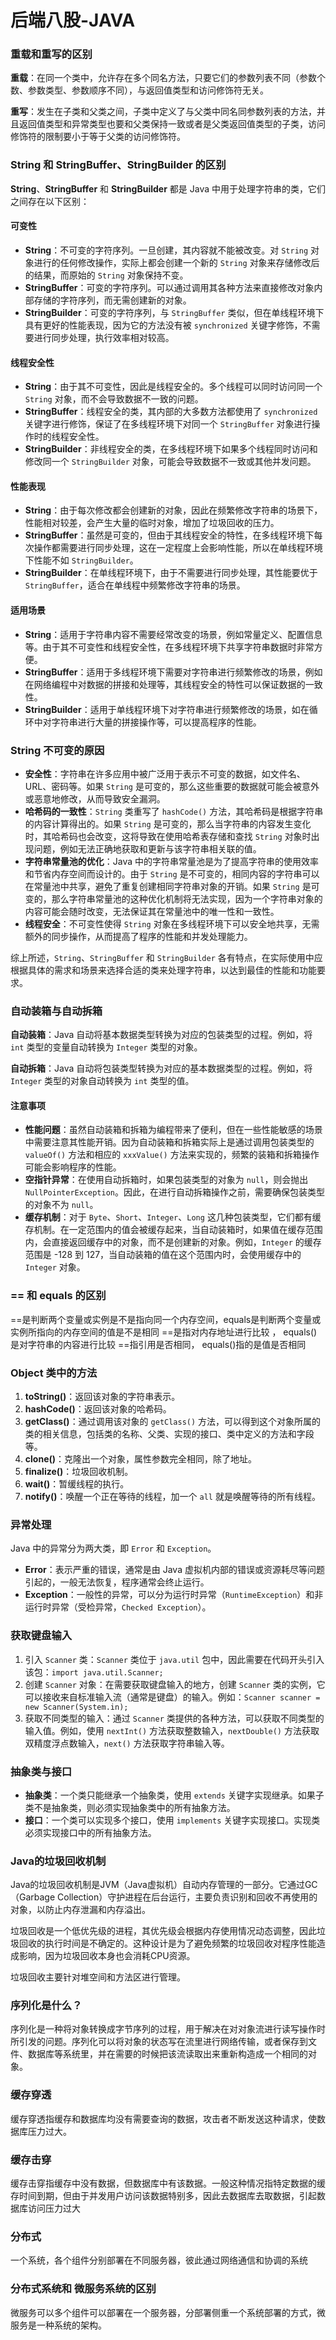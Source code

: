 # 后端八股-JAVA

### 重载和重写的区别

**重载**：在同一个类中，允许存在多个同名方法，只要它们的参数列表不同（参数个数、参数类型、参数顺序不同），与返回值类型和访问修饰符无关。

**重写**：发生在子类和父类之间，子类中定义了与父类中同名同参数列表的方法，并且返回值类型和异常类型也要和父类保持一致或者是父类返回值类型的子类，访问修饰符的限制要小于等于父类的访问修饰符。

### String 和 StringBuffer、StringBuilder 的区别

**String**、**StringBuffer** 和 **StringBuilder** 都是 Java 中用于处理字符串的类，它们之间存在以下区别：

#### 可变性

- **String**：不可变的字符序列。一旦创建，其内容就不能被改变。对 `String` 对象进行的任何修改操作，实际上都会创建一个新的 `String` 对象来存储修改后的结果，而原始的 `String` 对象保持不变。
- **StringBuffer**：可变的字符序列。可以通过调用其各种方法来直接修改对象内部存储的字符序列，而无需创建新的对象。
- **StringBuilder**：可变的字符序列，与 `StringBuffer` 类似，但在单线程环境下具有更好的性能表现，因为它的方法没有被 `synchronized` 关键字修饰，不需要进行同步处理，执行效率相对较高。

#### 线程安全性

- **String**：由于其不可变性，因此是线程安全的。多个线程可以同时访问同一个 `String` 对象，而不会导致数据不一致的问题。
- **StringBuffer**：线程安全的类，其内部的大多数方法都使用了 `synchronized` 关键字进行修饰，保证了在多线程环境下对同一个 `StringBuffer` 对象进行操作时的线程安全性。
- **StringBuilder**：非线程安全的类，在多线程环境下如果多个线程同时访问和修改同一个 `StringBuilder` 对象，可能会导致数据不一致或其他并发问题。

#### 性能表现

- **String**：由于每次修改都会创建新的对象，因此在频繁修改字符串的场景下，性能相对较差，会产生大量的临时对象，增加了垃圾回收的压力。
- **StringBuffer**：虽然是可变的，但由于其线程安全的特性，在多线程环境下每次操作都需要进行同步处理，这在一定程度上会影响性能，所以在单线程环境下性能不如 `StringBuilder`。
- **StringBuilder**：在单线程环境下，由于不需要进行同步处理，其性能要优于 `StringBuffer`，适合在单线程中频繁修改字符串的场景。

#### 适用场景

- **String**：适用于字符串内容不需要经常改变的场景，例如常量定义、配置信息等。由于其不可变性和线程安全性，在多线程环境下共享字符串数据时非常方便。
- **StringBuffer**：适用于多线程环境下需要对字符串进行频繁修改的场景，例如在网络编程中对数据的拼接和处理等，其线程安全的特性可以保证数据的一致性。
- **StringBuilder**：适用于单线程环境下对字符串进行频繁修改的场景，如在循环中对字符串进行大量的拼接操作等，可以提高程序的性能。

### String 不可变的原因

- **安全性**：字符串在许多应用中被广泛用于表示不可变的数据，如文件名、URL、密码等。如果 `String` 是可变的，那么这些重要的数据就可能会被意外或恶意地修改，从而导致安全漏洞。
- **哈希码的一致性**：`String` 类重写了 `hashCode()` 方法，其哈希码是根据字符串的内容计算得出的。如果 `String` 是可变的，那么当字符串的内容发生变化时，其哈希码也会改变，这将导致在使用哈希表存储和查找 `String` 对象时出现问题，例如无法正确地获取和更新与该字符串相关联的值。
- **字符串常量池的优化**：Java 中的字符串常量池是为了提高字符串的使用效率和节省内存空间而设计的。由于 `String` 是不可变的，相同内容的字符串可以在常量池中共享，避免了重复创建相同字符串对象的开销。如果 `String` 是可变的，那么字符串常量池的这种优化机制将无法实现，因为一个字符串对象的内容可能会随时改变，无法保证其在常量池中的唯一性和一致性。
- **线程安全**：不可变性使得 `String` 对象在多线程环境下可以安全地共享，无需额外的同步操作，从而提高了程序的性能和并发处理能力。

综上所述，`String`、`StringBuffer` 和 `StringBuilder` 各有特点，在实际使用中应根据具体的需求和场景来选择合适的类来处理字符串，以达到最佳的性能和功能要求。

### 自动装箱与自动拆箱

**自动装箱**：Java 自动将基本数据类型转换为对应的包装类型的过程。例如，将 `int` 类型的变量自动转换为 `Integer` 类型的对象。

**自动拆箱**：Java 自动将包装类型转换为对应的基本数据类型的过程。例如，将 `Integer` 类型的对象自动转换为 `int` 类型的值。

#### 注意事项

- **性能问题**：虽然自动装箱和拆箱为编程带来了便利，但在一些性能敏感的场景中需要注意其性能开销。因为自动装箱和拆箱实际上是通过调用包装类型的 `valueOf()` 方法和相应的 `xxxValue()` 方法来实现的，频繁的装箱和拆箱操作可能会影响程序的性能。
- **空指针异常**：在使用自动拆箱时，如果包装类型的对象为 `null`，则会抛出 `NullPointerException`。因此，在进行自动拆箱操作之前，需要确保包装类型的对象不为 `null`。
- **缓存机制**：对于 `Byte`、`Short`、`Integer`、`Long` 这几种包装类型，它们都有缓存机制。在一定范围内的值会被缓存起来，当自动装箱时，如果值在缓存范围内，会直接返回缓存中的对象，而不是创建新的对象。例如，`Integer` 的缓存范围是 -128 到 127，当自动装箱的值在这个范围内时，会使用缓存中的 `Integer` 对象。

### == 和 equals 的区别

==是判断两个变量或实例是不是指向同一个内存空间，equals是判断两个变量或实例所指向的内存空间的值是不是相同 
==是指对内存地址进行比较 ， equals()是对字符串的内容进行比较
==指引用是否相同， equals()指的是值是否相同

### Object 类中的方法

1. **toString()**：返回该对象的字符串表示。
2. **hashCode()**：返回该对象的哈希码。
3. **getClass()**：通过调用该对象的 `getClass()` 方法，可以得到这个对象所属的类的相关信息，包括类的名称、父类、实现的接口、类中定义的方法和字段等。
4. **clone()**：克隆出一个对象，属性参数完全相同，除了地址。
5. **finalize()**：垃圾回收机制。
6. **wait()**：暂缓线程的执行。
7. **notify()**：唤醒一个正在等待的线程，加一个 `all` 就是唤醒等待的所有线程。

### 异常处理

Java 中的异常分为两大类，即 `Error` 和 `Exception`。

- **Error**：表示严重的错误，通常是由 Java 虚拟机内部的错误或资源耗尽等问题引起的，一般无法恢复，程序通常会终止运行。
- **Exception**：一般性的异常，可以分为运行时异常（`RuntimeException`）和非运行时异常（受检异常，`Checked Exception`）。

### 获取键盘输入

1. 引入 `Scanner` 类：`Scanner` 类位于 `java.util` 包中，因此需要在代码开头引入该包：`import java.util.Scanner;`
2. 创建 `Scanner` 对象：在需要获取键盘输入的地方，创建 `Scanner` 类的实例，它可以接收来自标准输入流（通常是键盘）的输入。例如：`Scanner scanner = new Scanner(System.in);`
3. 获取不同类型的输入：通过 `Scanner` 类提供的各种方法，可以获取不同类型的输入值。例如，使用 `nextInt()` 方法获取整数输入，`nextDouble()` 方法获取双精度浮点数输入，`next()` 方法获取字符串输入等。

### 抽象类与接口

- **抽象类**：一个类只能继承一个抽象类，使用 `extends` 关键字实现继承。如果子类不是抽象类，则必须实现抽象类中的所有抽象方法。
- **接口**：一个类可以实现多个接口，使用 `implements` 关键字实现接口。实现类必须实现接口中的所有抽象方法。

### Java的垃圾回收机制

Java的垃圾回收机制是JVM（Java虚拟机）自动内存管理的一部分。它通过GC（Garbage Collection）守护进程在后台运行，主要负责识别和回收不再使用的对象，以防止内存泄漏和内存溢出。

垃圾回收是一个低优先级的进程，其优先级会根据内存使用情况动态调整，因此垃圾回收的执行时间是不确定的。这种设计是为了避免频繁的垃圾回收对程序性能造成影响，因为垃圾回收本身也会消耗CPU资源。

垃圾回收主要针对堆空间和方法区进行管理。

### 序列化是什么？
序列化是一种将对象转换成字节序列的过程，用于解决在对对象流进行读写操作时所引发的问题。序列化可以将对象的状态写在流里进行网络传输，或者保存到文件、数据库等系统里，并在需要的时候把该流读取出来重新构造成一个相同的对象。

### 缓存穿透
缓存穿透指缓存和数据库均没有需要查询的数据，攻击者不断发送这种请求，使数据库压力过大。

### 缓存击穿
缓存击穿指缓存中没有数据，但数据库中有该数据。一般这种情况指特定数据的缓存时间到期，但由于并发用户访问该数据特别多，因此去数据库去取数据，引起数据库访问压力过大

### 分布式

一个系统，各个组件分别部署在不同服务器，彼此通过网络通信和协调的系统

### 分布式系统和 微服务系统的区别
微服务可以多个组件可以部署在一个服务器，分部署侧重一个系统部署的方式，微服务是一种系统的架构。
